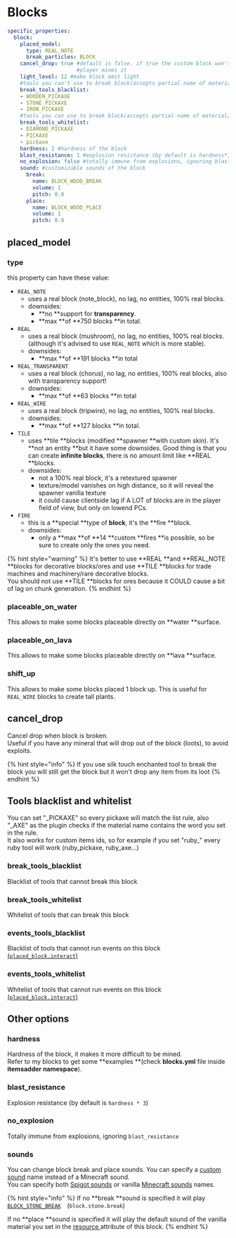 # Blocks

```yaml
specific_properties:
  block:
    placed_model:
      type: REAL_NOTE
      break_particles: BLOCK
    cancel_drop: true #default is false. if true the custom block won't be dropped when
                      #player mines it
    light_level: 12 #make block emit light
    #tools you can't use to break block(accepts partial name of material/customitem)
    break_tools_blacklist:
    - WOODEN_PICKAXE
    - STONE_PICKAXE
    - IRON_PICKAXE
    #tools you can use to break block(accepts partial name of material/customitem)
    break_tools_whitelist:
    - DIAMOND_PICKAXE
    - PICKAXE
    - pickaxe
    hardness: 2 #hardness of the block
    blast_resistance: 1 #explosion resistance (by default is hardness*3)
    no_explosion: false #totally immune from explosions, ignoring blast_resistance
    sound: #customizable sounds of the block
      break:
        name: BLOCK_WOOD_BREAK
        volume: 1
        pitch: 0.9
      place:
        name: BLOCK_WOOD_PLACE
        volume: 1
        pitch: 0.9
```

## placed_model 

### type

this property can have these value:

* `REAL_NOTE`
  * uses a real block (note_block), no lag, no entities, 100% real blocks.
  * downsides: 
    * **no **support for **transparency**. 
    * **max **of **750 blocks **in total.
* `REAL`
  * uses a real block (mushroom), no lag, no entities, 100% real blocks. (although it's advised to use `REAL_NOTE` which is more stable).
  * downsides: 
    * **max **of **191 blocks **in total
* `REAL_TRANSPARENT`
  * uses a real block (chorus), no lag, no entities, 100% real blocks, also with transparency support!
  * downsides: 
    * **max **of **63 blocks **in total
* `REAL_WIRE`
  * uses a real block (tripwire), no lag, no entities, 100% real blocks.
  * downsides: 
    * **max **of **127 blocks **in total.
* `TILE`
  * uses **tile **blocks (modified **spawner **with custom skin). It's **not an entity **but it have some downsides. Good thing is that you can create **infinite blocks**, there is no amount limit like **REAL **blocks.
  * downsides:
    * not a 100% real block, it's a retextured spawner
    * texture/model vanishes on high distance, so it will reveal the spawner vanilla texture
    * it could cause clientside lag if A LOT of blocks are in the player field of view, but only on lowend PCs.
* `FIRE`
  * this is a **special **type of **block**, it's the **fire **block.
  * downsides: 
    * only a **max **of **14 **custom **fires **is possible, so be sure to create only the ones you need.

{% hint style="warning" %}
It's better to use **REAL **and **REAL_NOTE **blocks for decorative blocks/ores and use **TILE **blocks for trade machines and machinery/rare decorative blocks.\
You should not use **TILE **blocks for ores because it COULD cause a bit of lag on chunk generation.
{% endhint %}

### placeable_on_water

This allows to make some blocks placeable directly on **water **surface.

### **placeable_on_lava**

This allows to make some blocks placeable directly on **lava **surface.

### shift_up

This allows to make some blocks placed 1 block up. This is useful for `REAL_WIRE` blocks to create tall plants.

## cancel_drop

Cancel drop when block is broken.\
Useful if you have any mineral that will drop out of the block (loots), to avoid exploits.

{% hint style="info" %}
If you use silk touch enchanted tool to break the block you will still get the block but it won't drop any item from its loot 
{% endhint %}

## Tools blacklist and whitelist

You can set "\_PICKAXE" so every pickaxe will match the list rule, also "\_AXE" as the plugin checks if the material name contains the word you set in the rule.\
It also works for custom items ids, so for example if you set "ruby\_" every ruby tool will work (ruby_pickaxe, ruby_axe...)

### break_tools_blacklist

Blacklist of tools that cannot break this block

### break_tools_whitelist

Whitelist of tools that can break this block

### events_tools_blacklist

Blacklist of tools that cannot run events on this block[ (`placed_block.interact`)](../events/#list-of-events)

### events_tools_whitelist

Whitelist of tools that cannot run events on this block [(`placed_block.interact`)](../events/#list-of-events)

## Other options

### hardness

Hardness of the block, it makes it more difficult to be mined. \
Refer to my blocks to get some **examples **(check **blocks.yml** file inside **itemsadder namespace**).

### blast_resistance

Explosion resistance (by default is `hardness * 3`)

### no_explosion

Totally immune from explosions, ignoring `blast_resistance`

### sounds

You can change block break and place sounds. You can specify a [custom sound](../../sounds/) name instead of a Minecraft sound.\
You can specify both [Spigot sounds](https://hub.spigotmc.org/javadocs/spigot/org/bukkit/Sound.html) or vanilla [Minecraft sounds](https://www.digminecraft.com/lists/sound_list_pc.php) names.

{% hint style="info" %}
If no **break **sound is specified it will play  [`BLOCK_STONE_BREAK`](https://hub.spigotmc.org/javadocs/spigot/org/bukkit/Sound.html#BLOCK_STONE_BREAK)`  `(`block.stone.break`)

If no **place **sound is specified it will play the default sound of the vanilla material you set in the [resource ](../resource/)attribute of this block.
{% endhint %}
